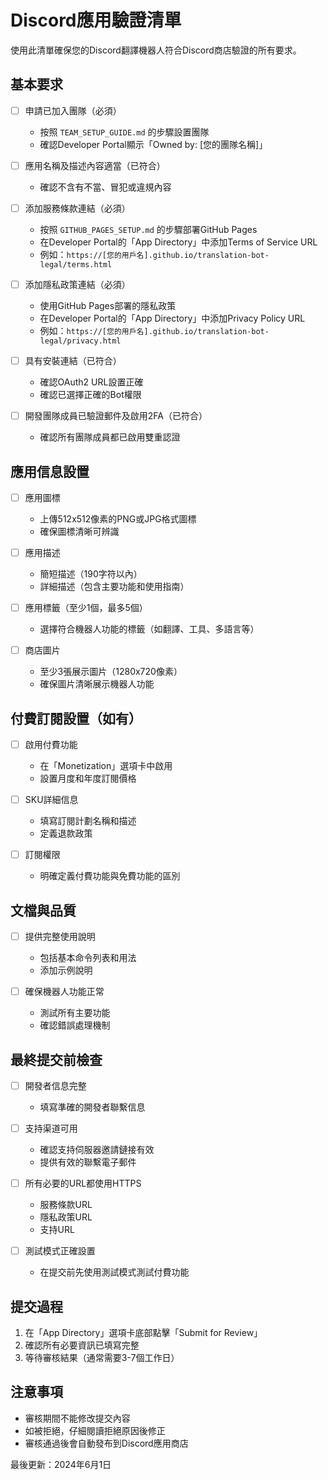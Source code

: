 # Discord應用驗證清單

使用此清單確保您的Discord翻譯機器人符合Discord商店驗證的所有要求。

## 基本要求

- [ ] 申請已加入團隊（必須）
  - 按照 `TEAM_SETUP_GUIDE.md` 的步驟設置團隊
  - 確認Developer Portal顯示「Owned by: [您的團隊名稱]」

- [ ] 應用名稱及描述內容適當（已符合）
  - 確認不含有不當、冒犯或違規內容

- [ ] 添加服務條款連結（必須）
  - 按照 `GITHUB_PAGES_SETUP.md` 的步驟部署GitHub Pages
  - 在Developer Portal的「App Directory」中添加Terms of Service URL
  - 例如：`https://[您的用戶名].github.io/translation-bot-legal/terms.html`

- [ ] 添加隱私政策連結（必須）
  - 使用GitHub Pages部署的隱私政策
  - 在Developer Portal的「App Directory」中添加Privacy Policy URL
  - 例如：`https://[您的用戶名].github.io/translation-bot-legal/privacy.html`

- [ ] 具有安裝連結（已符合）
  - 確認OAuth2 URL設置正確
  - 確認已選擇正確的Bot權限

- [ ] 開發團隊成員已驗證郵件及啟用2FA（已符合）
  - 確認所有團隊成員都已啟用雙重認證

## 應用信息設置

- [ ] 應用圖標
  - 上傳512x512像素的PNG或JPG格式圖標
  - 確保圖標清晰可辨識

- [ ] 應用描述
  - 簡短描述（190字符以內）
  - 詳細描述（包含主要功能和使用指南）

- [ ] 應用標籤（至少1個，最多5個）
  - 選擇符合機器人功能的標籤（如翻譯、工具、多語言等）

- [ ] 商店圖片
  - 至少3張展示圖片（1280x720像素）
  - 確保圖片清晰展示機器人功能

## 付費訂閱設置（如有）

- [ ] 啟用付費功能
  - 在「Monetization」選項卡中啟用
  - 設置月度和年度訂閱價格

- [ ] SKU詳細信息
  - 填寫訂閱計劃名稱和描述
  - 定義退款政策

- [ ] 訂閱權限
  - 明確定義付費功能與免費功能的區別

## 文檔與品質

- [ ] 提供完整使用說明
  - 包括基本命令列表和用法
  - 添加示例說明

- [ ] 確保機器人功能正常
  - 測試所有主要功能
  - 確認錯誤處理機制

## 最終提交前檢查

- [ ] 開發者信息完整
  - 填寫準確的開發者聯繫信息

- [ ] 支持渠道可用
  - 確認支持伺服器邀請鏈接有效
  - 提供有效的聯繫電子郵件

- [ ] 所有必要的URL都使用HTTPS
  - 服務條款URL
  - 隱私政策URL
  - 支持URL

- [ ] 測試模式正確設置
  - 在提交前先使用測試模式測試付費功能

## 提交過程

1. 在「App Directory」選項卡底部點擊「Submit for Review」
2. 確認所有必要資訊已填寫完整
3. 等待審核結果（通常需要3-7個工作日）

## 注意事項

- 審核期間不能修改提交內容
- 如被拒絕，仔細閱讀拒絕原因後修正
- 審核通過後會自動發布到Discord應用商店

最後更新：2024年6月1日